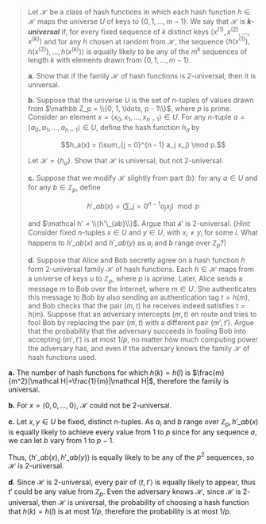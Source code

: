> Let $\mathcal H$ be a class of hash functions in which each hash function $h \in \mathcal H$ maps the universe $U$ of keys to $\{0, 1, \ldots, m - 1\}$. We say that $\mathcal H$ is ***k-universal*** if, for every fixed sequence of $k$ distinct keys $\langle x^{(1)}, x^{(2)}, \ldots, x^{(k)} \rangle$ and for any $h$ chosen at random from $\mathcal H$, the sequence $\langle h(x^{(1)}), h(x^{(2)}), \ldots, h(x^{(k)}) \rangle$ is equally likely to be any of the $m^k$ sequences of length $k$ with elements drawn from $\{0, 1, \ldots, m - 1\}$.
>
> **a.** Show that if the family $\mathcal H$ of hash functions is $2$-universal, then it is universal.
>
> **b.** Suppose that the universe $U$ is the set of $n$-tuples of values drawn from $\mathbb Z_p = \\{0, 1, \ldots, p - 1\\}$, where $p$ is prime. Consider an element $x = \langle x_0, x_1, \ldots, x_{n - 1} \rangle \in U$. For any $n$-tuple $a = \langle a_0, a_1, \ldots, a_{n - 1} \rangle \in U$, define the hash function $h_a$ by
>
> $$h_a(x) = (\sum_{j = 0}^{n - 1} a_j x_j) \mod p.$$
>
> Let $\mathcal H = \{h_a\}$. Show that $\mathcal H$ is universal, but not $2$-universal.
>
> **c.** Suppose that we modify $\mathcal H$ slightly from part (b): for any $a \in U$ and for any $b \in \mathbb Z_p$, define
>
> $$h'\_{ab}(x) = (\sum\_{j = 0}^{n - 1} a_j x_j) \mod p$$
>
> and $\mathcal h' = \\{h'\_{ab}\\}$. Argue that $\mathcal h'$ is $2$-universal. ($\textit{Hint:}$ Consider fixed $n$-tuples $x \in U$ and $y \in U$, with $x_i \ne y_i$ for some $i$. What happens to $h'\_{ab}(x)$ and $h'\_{ab}(y)$ as $a_i$ and $b$ range over $\mathbb Z_p$?)
>
> **d.** Suppose that Alice and Bob secretly agree on a hash function $h$ form $2$-universal family $\mathcal H$ of hash functions. Each $h \in \mathcal H$ maps from a universe of keys $u$ to $\mathbb Z_p$, where $p$ is aprime. Later, Alice sends a message $m$ to Bob over the Internet, where $m \in U$. She authenticates this message to Bob by also sending an authentication tag $t = h(m)$, and Bob checks that the pair $(m, t)$ he receives indeed satisfies $t = h(m)$. Suppose that an adversary intercepts $(m, t)$ en route and tries to fool Bob by replacing the pair $(m, t)$ with a different pair $(m', t')$. Argue that the probability that the adversary succeeds in fooling Bob into accepting $(m', t')$ is at most $1 / p$, no matter how much computing power the adversary has, and even if the adversary knows the family $\mathcal H$ of hash functions used.

**a.** The number of hash functions for which $h(k)=h(l)$ is $\frac{m}{m^2}|\mathcal H|=\frac{1}{m}|\mathcal H|$, therefore the family is universal. 

**b.** For $x = \langle 0, 0, \ldots, 0 \rangle$, $\mathcal H$ could not be $2$-universal.

**c.** Let $x, y \in U$ be fixed, distinct $n$-tuples. As $a_i$ and $b$ range over $\mathbb Z_p, h'\_{ab}(x)$ is equally likely to achieve every value from $1$ to $p$ since for any sequence $a$, we can let $b$ vary from $1$ to $p - 1$.

Thus, $\langle h'\_{ab}(x), h'\_{ab}(y) \rangle$ is equally likely to be any of the $p^2$ sequences, so $\mathcal H$ is $2$-universal.

**d.** Since $\mathcal H$ is $2$-universal, every pair of $\langle t, t' \rangle$ is equally likely to appear, thus $t'$ could be any value from $\mathbb Z_p$. Even the adversary knows $\mathcal H$, since $\mathcal H$ is $2$-universal, then $\mathcal H$ is universal, the probability of choosing a hash function that $h(k) = h(l)$ is at most $1 / p$, therefore the probability is at most $1 / p$.

